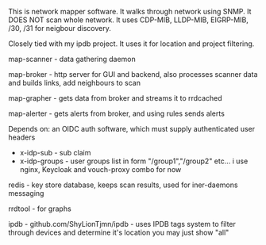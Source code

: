 This is network mapper software.
It walks through network using SNMP. It DOES NOT scan whole network. It uses CDP-MIB, LLDP-MIB, EIGRP-MIB, /30, /31 for neigbour discovery.

Closely tied with my ipdb project. It uses it for location and project filtering.

map-scanner - data gathering daemon

map-broker - http server for GUI and backend, also processes scanner data and builds links, add neighbours to scan

map-grapher - gets data from broker and streams it to rrdcached

map-alerter - gets alerts from broker, and using rules sends alerts


Depends on:
an OIDC auth software, which must supply authenticated user headers
 - x-idp-sub - sub claim
 - x-idp-groups - user groups list in form "/group1","/group2" etc...
 i use nginx, Keycloak and vouch-proxy combo for now

redis - key store database, keeps scan results, used for iner-daemons messaging

rrdtool - for graphs

ipdb - github.com/ShyLionTjmn/ipdb - uses IPDB tags system to filter through devices and determine it's location
       you may just show "all"

